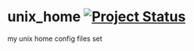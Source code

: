unix_home  [![Project Status](http://stillmaintained.com/csanquer/unix_home.png)](http://stillmaintained.com/csanquer/unix_home)
=========

my unix home config files set
